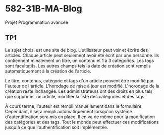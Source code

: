 # 582-31B-MA-Blog
Projet Programmation avancée

## TP1
Le sujet choisi est une site de blog.
L'utilisateur peut voir et écrire des articles.
Chaque article peut seulement avoir été écrit par une personne. Ils contiennent minalement un titre, un contenu et 1 à 3 catégories. Les tags sont facultatifs. Les autres champs tels la date de création sont remplis automatiquement à la création de l'article.

Le titre, contenus, catégorie et tags d'un article peuvent être modifié par l'auteur de l'article. L'horodage de mise à jour est modifié. L'horodage de la création reste inchangée.
Les administrateurs ont des droits en plus tels que supprimer un article, modifier la liste des catégories et des tags.

À cours terme, l'auteur est rempli manuellement dans le formulaire. Cependant, il sera rempli automatiquement lorsqu'un système d'autentification sera mis en place.
Il en va de même pour la modification des catégories et des tags. Tout le monde peut effectuer ces modifications jusqu'à ce que l'authentification soit implémentée.